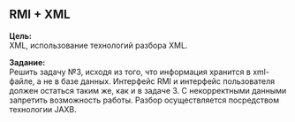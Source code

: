 ## RMI + XML

**Цель:**\
XML, использование технологий разбора XML.

**Задание:**\
Решить задачу №3, исходя из того, что информация хранится в xml-файле, а не в базе данных. Интерфейс RMI и интерфейс пользователя должен остаться таким же, как и в задаче 3. С некорректными данными запретить возможность работы. Разбор осуществляется посредством технологии JAXB. 